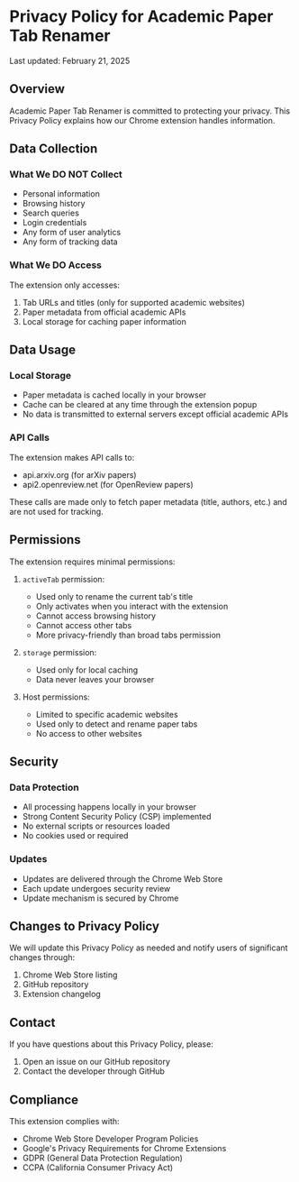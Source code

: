 # Privacy Policy for Academic Paper Tab Renamer

Last updated: February 21, 2025

## Overview

Academic Paper Tab Renamer is committed to protecting your privacy. This Privacy Policy explains how our Chrome extension handles information.

## Data Collection

### What We DO NOT Collect
- Personal information
- Browsing history
- Search queries
- Login credentials
- Any form of user analytics
- Any form of tracking data

### What We DO Access
The extension only accesses:
1. Tab URLs and titles (only for supported academic websites)
2. Paper metadata from official academic APIs
3. Local storage for caching paper information

## Data Usage

### Local Storage
- Paper metadata is cached locally in your browser
- Cache can be cleared at any time through the extension popup
- No data is transmitted to external servers except official academic APIs

### API Calls
The extension makes API calls to:
- api.arxiv.org (for arXiv papers)
- api2.openreview.net (for OpenReview papers)

These calls are made only to fetch paper metadata (title, authors, etc.) and are not used for tracking.

## Permissions

The extension requires minimal permissions:
1. `activeTab` permission:
   - Used only to rename the current tab's title
   - Only activates when you interact with the extension
   - Cannot access browsing history
   - Cannot access other tabs
   - More privacy-friendly than broad tabs permission

2. `storage` permission:
   - Used only for local caching
   - Data never leaves your browser

3. Host permissions:
   - Limited to specific academic websites
   - Used only to detect and rename paper tabs
   - No access to other websites

## Security

### Data Protection
- All processing happens locally in your browser
- Strong Content Security Policy (CSP) implemented
- No external scripts or resources loaded
- No cookies used or required

### Updates
- Updates are delivered through the Chrome Web Store
- Each update undergoes security review
- Update mechanism is secured by Chrome

## Changes to Privacy Policy

We will update this Privacy Policy as needed and notify users of significant changes through:
1. Chrome Web Store listing
2. GitHub repository
3. Extension changelog

## Contact

If you have questions about this Privacy Policy, please:
1. Open an issue on our GitHub repository
2. Contact the developer through GitHub

## Compliance

This extension complies with:
- Chrome Web Store Developer Program Policies
- Google's Privacy Requirements for Chrome Extensions
- GDPR (General Data Protection Regulation)
- CCPA (California Consumer Privacy Act) 